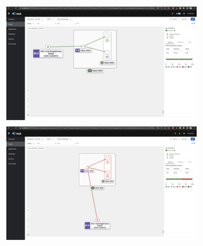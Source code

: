 ![Карта сервисов с балансировкой трафика между версиями по эндпоинтам ^200](2**.png)

![Карта сервисов с балансировкой трафика между версиями по эндпоинтам 4**,5**](4**.png)
